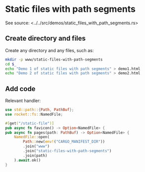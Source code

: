 # Static files with path segments

See source:
<../../src/demos/static_files_with_path_segments.rs>


## Create directory and files

Create any directory and any files, such as:

```sh
mkdir -p www/static-files-with-path-segments
cd $_
echo "Demo 1 of static files with path segments" > demo1.html
echo "Demo 2 of static files with path segments" > demo2.html
```


## Add code

Relevant handler:

```rust
use std::path::{Path, PathBuf};
use rocket::fs::NamedFile;

#[get("/static-file")]
pub async fn favicon() -> Option<NamedFile> {
pub async fn pages(path: PathBuf) -> Option<NamedFile> {
    NamedFile::open(
        Path::new(env!("CARGO_MANIFEST_DIR"))
        .join("www")
        .join("static-files-with-path-segments")
        .join(path)
    ).await.ok()
}
```
